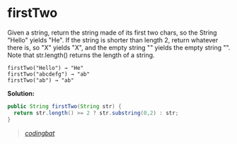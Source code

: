 # firstTwo

Given a string, return the string made of its first two chars, so the String "Hello" yields "He". If the string is shorter than length 2, return whatever there is, so "X" yields "X", and the empty string "" yields the empty string "". Note that str.length() returns the length of a string.

```
firstTwo("Hello") → "He"
firstTwo("abcdefg") → "ab"
firstTwo("ab") → "ab"
```

**Solution:**

```java
public String firstTwo(String str) {
  return str.length() >= 2 ? str.substring(0,2) : str;
}
```

> _[codingbat](http://codingbat.com/prob/p163411)_